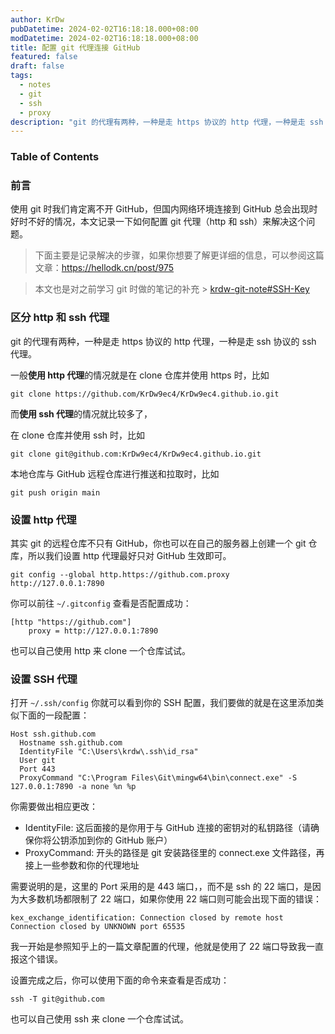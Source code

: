 ```yaml
---
author: KrDw
pubDatetime: 2024-02-02T16:18:18.000+08:00
modDatetime: 2024-02-02T16:18:18.000+08:00
title: 配置 git 代理连接 GitHub
featured: false
draft: false
tags:
  - notes
  - git
  - ssh
  - proxy
description: "git 的代理有两种，一种是走 https 协议的 http 代理，一种是走 ssh 协议的 ssh 代理。"
---
```


### Table of Contents

### 前言

使用 git 时我们肯定离不开 GitHub，但国内网络环境连接到 GitHub 总会出现时好时不好的情况，本文记录一下如何配置 git 代理（http 和 ssh）来解决这个问题。

> 下面主要是记录解决的步骤，如果你想要了解更详细的信息，可以参阅这篇文章：https://hellodk.cn/post/975

> 本文也是对之前学习 git 时做的笔记的补充 > [krdw-git-note#SSH-Key](../krdw-git-note/#SSH-Key)

### 区分 http 和 ssh 代理

git 的代理有两种，一种是走 https 协议的 http 代理，一种是走 ssh 协议的 ssh 代理。

一般**使用 http 代理**的情况就是在 clone 仓库并使用 https 时，比如

```shell
git clone https://github.com/KrDw9ec4/KrDw9ec4.github.io.git
```

而**使用 ssh 代理**的情况就比较多了，

在 clone 仓库并使用 ssh 时，比如

```shell
git clone git@github.com:KrDw9ec4/KrDw9ec4.github.io.git
```

本地仓库与 GitHub 远程仓库进行推送和拉取时，比如

```shell
git push origin main
```

### 设置 http 代理

其实 git 的远程仓库不只有 GitHub，你也可以在自己的服务器上创建一个 git 仓库，所以我们设置 http 代理最好只对 GitHub 生效即可。

```shell
git config --global http.https://github.com.proxy http://127.0.0.1:7890
```

你可以前往 `~/.gitconfig` 查看是否配置成功：

```
[http "https://github.com"]
	proxy = http://127.0.0.1:7890
```

也可以自己使用 http 来 clone 一个仓库试试。

### 设置 SSH 代理

打开 `~/.ssh/config` 你就可以看到你的 SSH 配置，我们要做的就是在这里添加类似下面的一段配置：

```
Host ssh.github.com
  Hostname ssh.github.com
  IdentityFile "C:\Users\krdw\.ssh\id_rsa"
  User git
  Port 443
  ProxyCommand "C:\Program Files\Git\mingw64\bin\connect.exe" -S 127.0.0.1:7890 -a none %n %p
```

你需要做出相应更改：

- IdentityFile: 这后面接的是你用于与 GitHub 连接的密钥对的私钥路径（请确保你将公钥添加到你的 GitHub 账户）
- ProxyCommand: 开头的路径是 git 安装路径里的 connect.exe 文件路径，再接上一些参数和你的代理地址

需要说明的是，这里的 Port 采用的是 443 端口，，而不是 ssh 的 22 端口，是因为大多数机场都限制了 22 端口，如果你使用 22 端口则可能会出现下面的错误：

```
kex_exchange_identification: Connection closed by remote host
Connection closed by UNKNOWN port 65535
```

我一开始是参照知乎上的一篇文章配置的代理，他就是使用了 22 端口导致我一直报这个错误。

设置完成之后，你可以使用下面的命令来查看是否成功：

```shell
ssh -T git@github.com
```

也可以自己使用 ssh 来 clone 一个仓库试试。
